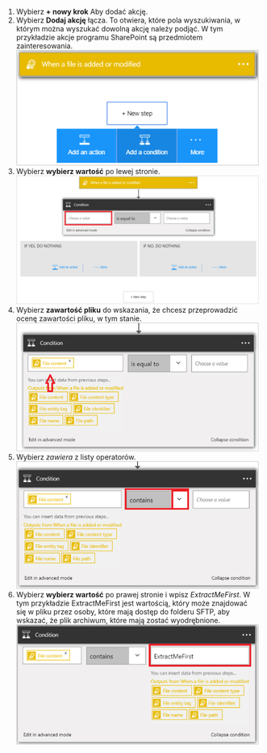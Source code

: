 1. Wybierz **+ nowy krok** Aby dodać akcję.  
2. Wybierz **Dodaj akcję** łącza. To otwiera, które pola wyszukiwania, w którym można wyszukać dowolną akcję należy podjąć. W tym przykładzie akcje programu SharePoint są przedmiotem zainteresowania.    
   ![Obraz warunek SFTP 1](./media/connectors-create-api-sftp/condition-1.png)    
3. Wybierz **wybierz wartość** po lewej stronie. 
   ![Warunek SFTP — obraz 2](./media/connectors-create-api-sftp/condition-2.png)    
4. Wybierz **zawartość pliku** do wskazania, że chcesz przeprowadzić ocenę zawartości pliku, w tym stanie.      
   ![Obraz warunek SFTP 3](./media/connectors-create-api-sftp/condition-3.png)   
5. Wybierz *zawiera* z listy operatorów.       
   ![Obraz warunek SFTP 4](./media/connectors-create-api-sftp/condition-4.png)   
6. Wybierz **wybierz wartość** po prawej stronie i wpisz *ExtractMeFirst*. W tym przykładzie ExtractMeFirst jest wartością, który może znajdować się w pliku przez osoby, które mają dostęp do folderu SFTP, aby wskazać, że plik archiwum, które mają zostać wyodrębnione.  
   ![Obraz warunek SFTP 5](./media/connectors-create-api-sftp/condition-5.png)   

